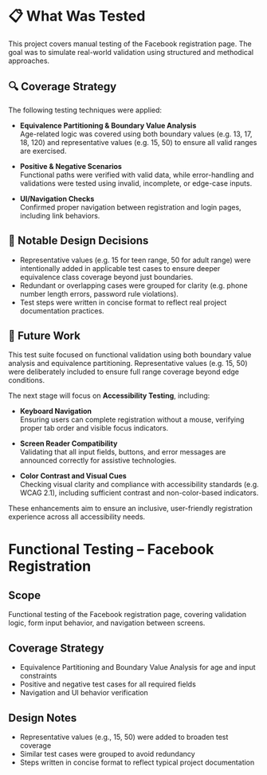# 📋 What Was Tested

This project covers manual testing of the Facebook registration page. The goal was to simulate real-world validation using structured and methodical approaches.

## 🔍 Coverage Strategy

The following testing techniques were applied:

- **Equivalence Partitioning & Boundary Value Analysis**  
  Age-related logic was covered using both boundary values (e.g. 13, 17, 18, 120) and representative values (e.g. 15, 50) to ensure all valid ranges are exercised.

- **Positive & Negative Scenarios**  
  Functional paths were verified with valid data, while error-handling and validations were tested using invalid, incomplete, or edge-case inputs.

- **UI/Navigation Checks**  
  Confirmed proper navigation between registration and login pages, including link behaviors.

## 🧠 Notable Design Decisions

- Representative values (e.g. 15 for teen range, 50 for adult range) were intentionally added in applicable test cases to ensure deeper equivalence class coverage beyond just boundaries.
- Redundant or overlapping cases were grouped for clarity (e.g. phone number length errors, password rule violations).
- Test steps were written in concise format to reflect real project documentation practices.

## 🚧 Future Work

This test suite focused on functional validation using both boundary value analysis and equivalence partitioning. Representative values (e.g. 15, 50) were deliberately included to ensure full range coverage beyond edge conditions.

The next stage will focus on **Accessibility Testing**, including:

- **Keyboard Navigation**  
  Ensuring users can complete registration without a mouse, verifying proper tab order and visible focus indicators.

- **Screen Reader Compatibility**  
  Validating that all input fields, buttons, and error messages are announced correctly for assistive technologies.

- **Color Contrast and Visual Cues**  
  Checking visual clarity and compliance with accessibility standards (e.g. WCAG 2.1), including sufficient contrast and non-color-based indicators.

These enhancements aim to ensure an inclusive, user-friendly registration experience across all accessibility needs.




# Functional Testing – Facebook Registration

## Scope
Functional testing of the Facebook registration page, covering validation logic, form input behavior, and navigation between screens.

## Coverage Strategy
- Equivalence Partitioning and Boundary Value Analysis for age and input constraints
- Positive and negative test cases for all required fields
- Navigation and UI behavior verification

## Design Notes
- Representative values (e.g., 15, 50) were added to broaden test coverage
- Similar test cases were grouped to avoid redundancy
- Steps written in concise format to reflect typical project documentation
